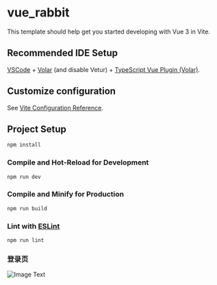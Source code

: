 # vue_rabbit

This template should help get you started developing with Vue 3 in Vite.

## Recommended IDE Setup

[VSCode](https://code.visualstudio.com/) + [Volar](https://marketplace.visualstudio.com/items?itemName=Vue.volar) (and disable Vetur) + [TypeScript Vue Plugin (Volar)](https://marketplace.visualstudio.com/items?itemName=Vue.vscode-typescript-vue-plugin).

## Customize configuration

See [Vite Configuration Reference](https://vitejs.dev/config/).

## Project Setup

```sh
npm install
```

### Compile and Hot-Reload for Development

```sh
npm run dev
```

### Compile and Minify for Production

```sh
npm run build
```

### Lint with [ESLint](https://eslint.org/)

```sh
npm run lint
```

### 登录页
![Image Text]([https://github.com/lunabar/JavaScript-SnakeGame/blob/master/%E8%B4%AA%E5%90%83%E8%9B%87/img/%E8%B4%AA%E5%90%83%E8%9B%87%E6%95%88%E6%9E%9C%E5%9B%BE.png](https://github.com/lunabar/E-commerce-website/blob/master/public/%E7%99%BB%E5%BD%95%E9%A1%B5.jpg)https://github.com/lunabar/E-commerce-website/blob/master/public/%E7%99%BB%E5%BD%95%E9%A1%B5.jpg)
